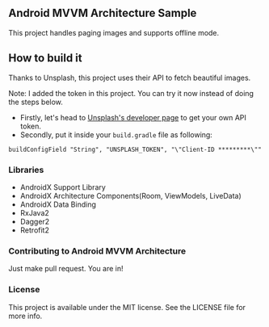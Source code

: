 ## Android MVVM Architecture Sample

This project handles paging images and supports offline mode.

## How to build it

Thanks to Unsplash, this project uses their API to fetch beautiful images. 

Note: I added the token in this project. You can try it now instead of doing the steps below.

- Firstly, let's head to [Unsplash's developer page](https://unsplash.com/developers) to get your own API token.  
- Secondly, put it inside your `build.gradle` file as following:
```
buildConfigField "String", "UNSPLASH_TOKEN", "\"Client-ID *********\""
```

### Libraries
- AndroidX Support Library
- AndroidX Architecture Components(Room, ViewModels, LiveData)
- AndroidX Data Binding
- RxJava2
- Dagger2
- Retrofit2

### Contributing to Android MVVM Architecture
Just make pull request. You are in!

### License

This project is available under the MIT license. See the LICENSE file for more info.
